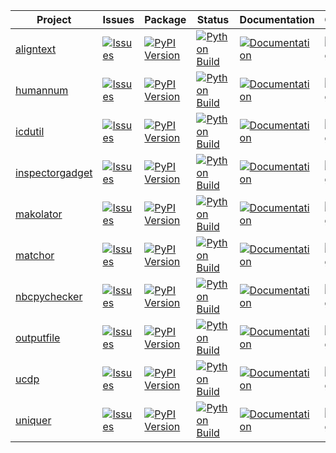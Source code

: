 <!--

# Run './test.sh' to update this file!

MAKO TEMPLATE BEGIN

<%def name="overview()">\
<%
names = [
    'aligntext',
    'icdutil',
    'inspectorgadget',
    'makolator',
    'nbcpychecker',
    'ucdp',
    'humannum',
    'matchor',
    'outputfile',
    'uniquer',
]
%>\
|Project|Issues|Package|Status|Documentation|Coverage|Downloads|
|---|---|---|---|---|---|---|
% for name in sorted(names):
| [${name}](https://github.com/nbiotcloud/${name}) | [![Issues](https://img.shields.io/github/issues/nbiotcloud/${name})](https://github.com/nbiotcloud/${name}/issues) | [![PyPI Version](https://badge.fury.io/py/${name}.svg)](https://badge.fury.io/py/${name}) | [![Python Build](https://github.com/nbiotcloud/${name}/actions/workflows/main.yml/badge.svg)](https://github.com/nbiotcloud/${name}/actions/workflows/main.yml) | [![Documentation](https://readthedocs.org/projects/${name}/badge/?version=latest)](https://${name}.readthedocs.io/en/latest/?badge=latest) | [![Coverage Status](https://coveralls.io/repos/github/nbiotcloud/${name}/badge.svg?branch=main)](https://coveralls.io/github/nbiotcloud/${name}?branch=main) | [![Downloads](https://img.shields.io/pypi/dm/${name}.svg?label=pypi%20downloads)](https://pypi.org/project/${name}/)
% endfor
</%def>

MAKO TEMPLATE END -->


<!-- GENERATE INPLACE BEGIN overview()> -->
|Project|Issues|Package|Status|Documentation|Coverage|Downloads|
|---|---|---|---|---|---|---|
| [aligntext](https://github.com/nbiotcloud/aligntext) | [![Issues](https://img.shields.io/github/issues/nbiotcloud/aligntext)](https://github.com/nbiotcloud/aligntext/issues) | [![PyPI Version](https://badge.fury.io/py/aligntext.svg)](https://badge.fury.io/py/aligntext) | [![Python Build](https://github.com/nbiotcloud/aligntext/actions/workflows/main.yml/badge.svg)](https://github.com/nbiotcloud/aligntext/actions/workflows/main.yml) | [![Documentation](https://readthedocs.org/projects/aligntext/badge/?version=latest)](https://aligntext.readthedocs.io/en/latest/?badge=latest) | [![Coverage Status](https://coveralls.io/repos/github/nbiotcloud/aligntext/badge.svg?branch=main)](https://coveralls.io/github/nbiotcloud/aligntext?branch=main) | [![Downloads](https://img.shields.io/pypi/dm/aligntext.svg?label=pypi%20downloads)](https://pypi.org/project/aligntext/)
| [humannum](https://github.com/nbiotcloud/humannum) | [![Issues](https://img.shields.io/github/issues/nbiotcloud/humannum)](https://github.com/nbiotcloud/humannum/issues) | [![PyPI Version](https://badge.fury.io/py/humannum.svg)](https://badge.fury.io/py/humannum) | [![Python Build](https://github.com/nbiotcloud/humannum/actions/workflows/main.yml/badge.svg)](https://github.com/nbiotcloud/humannum/actions/workflows/main.yml) | [![Documentation](https://readthedocs.org/projects/humannum/badge/?version=latest)](https://humannum.readthedocs.io/en/latest/?badge=latest) | [![Coverage Status](https://coveralls.io/repos/github/nbiotcloud/humannum/badge.svg?branch=main)](https://coveralls.io/github/nbiotcloud/humannum?branch=main) | [![Downloads](https://img.shields.io/pypi/dm/humannum.svg?label=pypi%20downloads)](https://pypi.org/project/humannum/)
| [icdutil](https://github.com/nbiotcloud/icdutil) | [![Issues](https://img.shields.io/github/issues/nbiotcloud/icdutil)](https://github.com/nbiotcloud/icdutil/issues) | [![PyPI Version](https://badge.fury.io/py/icdutil.svg)](https://badge.fury.io/py/icdutil) | [![Python Build](https://github.com/nbiotcloud/icdutil/actions/workflows/main.yml/badge.svg)](https://github.com/nbiotcloud/icdutil/actions/workflows/main.yml) | [![Documentation](https://readthedocs.org/projects/icdutil/badge/?version=latest)](https://icdutil.readthedocs.io/en/latest/?badge=latest) | [![Coverage Status](https://coveralls.io/repos/github/nbiotcloud/icdutil/badge.svg?branch=main)](https://coveralls.io/github/nbiotcloud/icdutil?branch=main) | [![Downloads](https://img.shields.io/pypi/dm/icdutil.svg?label=pypi%20downloads)](https://pypi.org/project/icdutil/)
| [inspectorgadget](https://github.com/nbiotcloud/inspectorgadget) | [![Issues](https://img.shields.io/github/issues/nbiotcloud/inspectorgadget)](https://github.com/nbiotcloud/inspectorgadget/issues) | [![PyPI Version](https://badge.fury.io/py/inspectorgadget.svg)](https://badge.fury.io/py/inspectorgadget) | [![Python Build](https://github.com/nbiotcloud/inspectorgadget/actions/workflows/main.yml/badge.svg)](https://github.com/nbiotcloud/inspectorgadget/actions/workflows/main.yml) | [![Documentation](https://readthedocs.org/projects/inspectorgadget/badge/?version=latest)](https://inspectorgadget.readthedocs.io/en/latest/?badge=latest) | [![Coverage Status](https://coveralls.io/repos/github/nbiotcloud/inspectorgadget/badge.svg?branch=main)](https://coveralls.io/github/nbiotcloud/inspectorgadget?branch=main) | [![Downloads](https://img.shields.io/pypi/dm/inspectorgadget.svg?label=pypi%20downloads)](https://pypi.org/project/inspectorgadget/)
| [makolator](https://github.com/nbiotcloud/makolator) | [![Issues](https://img.shields.io/github/issues/nbiotcloud/makolator)](https://github.com/nbiotcloud/makolator/issues) | [![PyPI Version](https://badge.fury.io/py/makolator.svg)](https://badge.fury.io/py/makolator) | [![Python Build](https://github.com/nbiotcloud/makolator/actions/workflows/main.yml/badge.svg)](https://github.com/nbiotcloud/makolator/actions/workflows/main.yml) | [![Documentation](https://readthedocs.org/projects/makolator/badge/?version=latest)](https://makolator.readthedocs.io/en/latest/?badge=latest) | [![Coverage Status](https://coveralls.io/repos/github/nbiotcloud/makolator/badge.svg?branch=main)](https://coveralls.io/github/nbiotcloud/makolator?branch=main) | [![Downloads](https://img.shields.io/pypi/dm/makolator.svg?label=pypi%20downloads)](https://pypi.org/project/makolator/)
| [matchor](https://github.com/nbiotcloud/matchor) | [![Issues](https://img.shields.io/github/issues/nbiotcloud/matchor)](https://github.com/nbiotcloud/matchor/issues) | [![PyPI Version](https://badge.fury.io/py/matchor.svg)](https://badge.fury.io/py/matchor) | [![Python Build](https://github.com/nbiotcloud/matchor/actions/workflows/main.yml/badge.svg)](https://github.com/nbiotcloud/matchor/actions/workflows/main.yml) | [![Documentation](https://readthedocs.org/projects/matchor/badge/?version=latest)](https://matchor.readthedocs.io/en/latest/?badge=latest) | [![Coverage Status](https://coveralls.io/repos/github/nbiotcloud/matchor/badge.svg?branch=main)](https://coveralls.io/github/nbiotcloud/matchor?branch=main) | [![Downloads](https://img.shields.io/pypi/dm/matchor.svg?label=pypi%20downloads)](https://pypi.org/project/matchor/)
| [nbcpychecker](https://github.com/nbiotcloud/nbcpychecker) | [![Issues](https://img.shields.io/github/issues/nbiotcloud/nbcpychecker)](https://github.com/nbiotcloud/nbcpychecker/issues) | [![PyPI Version](https://badge.fury.io/py/nbcpychecker.svg)](https://badge.fury.io/py/nbcpychecker) | [![Python Build](https://github.com/nbiotcloud/nbcpychecker/actions/workflows/main.yml/badge.svg)](https://github.com/nbiotcloud/nbcpychecker/actions/workflows/main.yml) | [![Documentation](https://readthedocs.org/projects/nbcpychecker/badge/?version=latest)](https://nbcpychecker.readthedocs.io/en/latest/?badge=latest) | [![Coverage Status](https://coveralls.io/repos/github/nbiotcloud/nbcpychecker/badge.svg?branch=main)](https://coveralls.io/github/nbiotcloud/nbcpychecker?branch=main) | [![Downloads](https://img.shields.io/pypi/dm/nbcpychecker.svg?label=pypi%20downloads)](https://pypi.org/project/nbcpychecker/)
| [outputfile](https://github.com/nbiotcloud/outputfile) | [![Issues](https://img.shields.io/github/issues/nbiotcloud/outputfile)](https://github.com/nbiotcloud/outputfile/issues) | [![PyPI Version](https://badge.fury.io/py/outputfile.svg)](https://badge.fury.io/py/outputfile) | [![Python Build](https://github.com/nbiotcloud/outputfile/actions/workflows/main.yml/badge.svg)](https://github.com/nbiotcloud/outputfile/actions/workflows/main.yml) | [![Documentation](https://readthedocs.org/projects/outputfile/badge/?version=latest)](https://outputfile.readthedocs.io/en/latest/?badge=latest) | [![Coverage Status](https://coveralls.io/repos/github/nbiotcloud/outputfile/badge.svg?branch=main)](https://coveralls.io/github/nbiotcloud/outputfile?branch=main) | [![Downloads](https://img.shields.io/pypi/dm/outputfile.svg?label=pypi%20downloads)](https://pypi.org/project/outputfile/)
| [ucdp](https://github.com/nbiotcloud/ucdp) | [![Issues](https://img.shields.io/github/issues/nbiotcloud/ucdp)](https://github.com/nbiotcloud/ucdp/issues) | [![PyPI Version](https://badge.fury.io/py/ucdp.svg)](https://badge.fury.io/py/ucdp) | [![Python Build](https://github.com/nbiotcloud/ucdp/actions/workflows/main.yml/badge.svg)](https://github.com/nbiotcloud/ucdp/actions/workflows/main.yml) | [![Documentation](https://readthedocs.org/projects/ucdp/badge/?version=latest)](https://ucdp.readthedocs.io/en/latest/?badge=latest) | [![Coverage Status](https://coveralls.io/repos/github/nbiotcloud/ucdp/badge.svg?branch=main)](https://coveralls.io/github/nbiotcloud/ucdp?branch=main) | [![Downloads](https://img.shields.io/pypi/dm/ucdp.svg?label=pypi%20downloads)](https://pypi.org/project/ucdp/)
| [uniquer](https://github.com/nbiotcloud/uniquer) | [![Issues](https://img.shields.io/github/issues/nbiotcloud/uniquer)](https://github.com/nbiotcloud/uniquer/issues) | [![PyPI Version](https://badge.fury.io/py/uniquer.svg)](https://badge.fury.io/py/uniquer) | [![Python Build](https://github.com/nbiotcloud/uniquer/actions/workflows/main.yml/badge.svg)](https://github.com/nbiotcloud/uniquer/actions/workflows/main.yml) | [![Documentation](https://readthedocs.org/projects/uniquer/badge/?version=latest)](https://uniquer.readthedocs.io/en/latest/?badge=latest) | [![Coverage Status](https://coveralls.io/repos/github/nbiotcloud/uniquer/badge.svg?branch=main)](https://coveralls.io/github/nbiotcloud/uniquer?branch=main) | [![Downloads](https://img.shields.io/pypi/dm/uniquer.svg?label=pypi%20downloads)](https://pypi.org/project/uniquer/)
<!-- GENERATE INPLACE END overview()> -->

